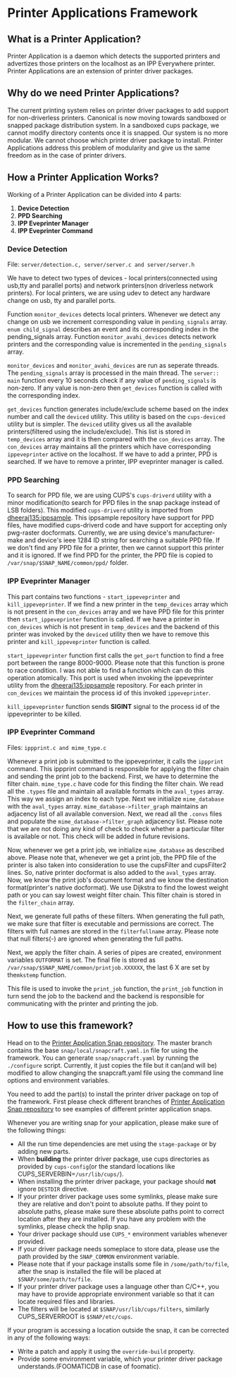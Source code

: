 # Printer Applications Framework

## What is a Printer Application?

Printer Application is a daemon which detects the supported printers and advertizes those printers on the localhost as an IPP Everywhere printer. Printer Applications are an extension of printer driver packages.

## Why do we need Printer Applications?

The current printing system relies on printer driver packages to add support for non-driverless printers. Canonical is now moving towards sandboxed or snapped package distribution system. In a sandboxed cups package, we cannot modify directory contents once it is snapped. Our system is no more modular. We cannot choose which printer driver package to install. Printer Applications address this problem of modularity and give us the same freedom as in the case of printer drivers.

## How a Printer Application Works?

Working of a Printer Application can be divided into 4 parts:

1. **Device Detection**
2. **PPD Searching**
3. **IPP Eveprinter Manager**
4. **IPP Eveprinter Command**

### Device Detection

File: `server/detection.c, server/server.c and server/server.h`

We have to detect two types of devices - local printers(connected using usb,tty and parallel ports) and network printers(non driverless network printers). For local printers, we are using udev to detect any hardware change on usb, tty and parallel ports.

Function ```monitor_devices``` detects local printers. Whenever we detect any change on usb we increment corresponding value in ```pending_signals``` array. ```enum child_signal``` describes an event and its corresponding index in the pending_signals array.
Function ```monitor_avahi_devices``` detects network printers and the corresponding value is incremented in the ```pending_signals``` array.

```monitor_devices``` and ```monitor_avahi_devices``` are run as seperate threads. The ```pending_signals``` array is processed in the main thread. The ```server:: main``` function every 10 seconds check if any value of ```pending_signals``` is non-zero.
If any value is non-zero then ```get_devices``` function is called with the corresponding index.

```get_devices``` function generates include/exclude scheme based on the index number and call the ```deviced``` utility. This utility is based on the ```cups-deviced``` utility but is simpler. The ```deviced``` utility gives us all the available printers(filtered using the include/exclude). This list is stored in ```temp_devices``` array and it is then compared with the ```con_devices``` array. The ```con_devices``` array maintains all the printers which have corresponding ```ippeveprinter``` active on the localhost. If we have to add a printer, PPD is searched. If we have to remove a printer, IPP eveprinter manager is called.

### PPD Searching

To search for PPD file, we are using CUPS's ```cups-driverd``` utility with a minor modification(to search for PPD files in the snap package instead of LSB folders). This modified ```cups-driverd``` utility is imported from [dheeraj135:ippsample](https://github.com/dheeraj135/ippsample). This ippsample repository have support for PPD files, have modified cups-driverd code and have support for accepting only pwg-raster docformats. Currently, we are using device's manufacturer-make and device's ieee 1284 ID string for searching a suitable PPD file. If we don't find any PPD file for a printer, then we cannot support this printer and it is ignored. If we find PPD for the printer, the PPD file is copied to ```/var/snap/$SNAP_NAME/common/ppd/``` folder. 

### IPP Eveprinter Manager

This part contains two functions - ```start_ippeveprinter``` and ```kill_ippeveprinter```. If we find a new printer in the ```temp_devices``` array which is not present in the ```con_devices``` array and we have PPD file for this printer then ```start_ippeveprinter``` function is called. If we have a printer in ```con_devices``` which is not present in ```temp_devices``` and the backend of this printer was invoked by the ```deviced``` utility then we have to remove this printer and ```kill_ippeveprinter``` function is called.

```start_ippeveprinter``` function first calls the ```get_port``` function to find a free port between the range 8000-9000. Please note that this function is prone to race condition. I was not able to find a function which can do this operation atomically. This port is used when invoking the ippeveprinter utility from the [dheeraj135:ippsample](https://github.com/dheeraj135/ippsample) repository. For each printer in ```con_devices``` we maintain the process id of this invoked ```ippeveprinter```.

```kill_ippeveprinter``` function sends **SIGINT** signal to the process id of the ippeveprinter to be killed.

### IPP Eveprinter Command

Files: `ippprint.c and mime_type.c`

Whenever a print job is submitted to the ippeveprinter, it calls the ```ippprint``` command. This ippprint command is responsible for applying the filter chain and sending the print job to the backend. First, we have to determine the filter chain. ```mime_type.c``` have code for this finding the filter chain. We read all the `.types` file and maintain all available formats in the `aval_types` array. This way we assign an index to each type. Next we initialize `mime_database` with the `aval_types` array. `mime_database->filter_graph` maintains an adjacency list of all available conversion. Next, we read all the `.convs` files and populate the `mime_database->filter_graph` adjacency list. Please note that we are not doing any kind of check to check whether a particular filter is available or not. This check will be added in future revisions.

Now, whenever we get a print job, we initialize `mime_database` as described above. Please note that, whenever we get a print job, the PPD file of the printer is also taken into consideration to use the cupsFilter and cupsFilter2 lines. So, native printer docformat is also added to the `aval_types` array. Now, we know the print job's document format and we know the destination format(printer's native docformat). We use Dijkstra to find the lowest weight path or you can say lowest weight filter chain.  This filter chain is stored in the `filter_chain` array.

Next, we generate full paths of these filters. When generating the full path, we make sure that filter is executable and permissions are correct. The filters with full names are stored in the `filterfullname` array. Please note that null filters(-) are ignored when generating the full paths. 

Next, we apply the filter chain. A series of pipes are created, environment variables `OUTFORMAT` is set. The final file is stored as `/var/snap/$SNAP_NAME/common/printjob.XXXXXX`, the last 6 X are set by the`mkstemp` function.

This file is used to invoke the `print_job` function, the `print_job` function in turn send the job to the backend and the backend is responsible for communicating with the printer and printing the job.

## How to use this framework?

Head on to the [Printer Application Snap repository](https://github.com/dheeraj135/Printer-Application-Snaps). The master branch contains the base `snap/local/snapcraft.yaml.in` file for using the framework. You can generate `snap/snapcraft.yaml` by running the `./configure` script. Currently, it just copies the file but it can(and will be) modified to allow changing the snapcraft.yaml file using the command line options and environment variables.

You need to add the part(s) to install the printer driver package on top of the framework. First please check different branches of [Printer Application Snap repository](https://github.com/dheeraj135/Printer-Application-Snaps) to see examples of different printer application snaps.

Whenever you are writing snap for your application, please make sure of the following things:

- All the run time dependencies are met using the `stage-package` or by adding new parts.
- When **building** the printer driver package, use cups directories as provided by `cups-config`(or the standard locations like CUPS_SERVERBIN=`/usr/lib/cups/`).
- When installing the printer driver package, your package should **not** ignore `DESTDIR` directive.
- If your printer driver package uses some symlinks, please make sure they are relative and don't point to absolute paths. If they point to absolute paths, please make sure these absolute paths point to correct location after they are installed. If you have any problem with the symlinks, please check the hplip snap.
- Your driver package should use `CUPS_*` environment variables whenever provided. 
- If your driver package needs someplace to store data, please use the path provided by the `SNAP_COMMON` environment variable.
- Please note that if your package installs some file in `/some/path/to/file`, after the snap is installed the file will be placed at `$SNAP/some/path/to/file`.
- If your printer driver package uses a language other than C/C++, you may have to provide appropriate environment variable so that it can locate required files and libraries.
- The filters will be located at `$SNAP/usr/lib/cups/filters`, similarly CUPS_SERVERROOT is `$SNAP/etc/cups`.

If your program is accessing a location outside the snap, it can be corrected in any of the following ways:

- Write a patch and apply it using the `override-build` property.
- Provide some environment variable, which your printer driver package understands.(FOOMATICDB in case of foomatic).
